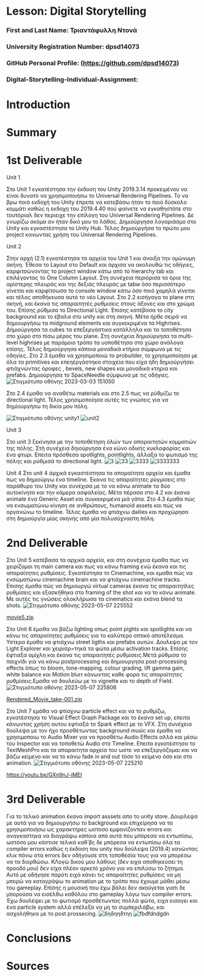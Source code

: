 # Lesson: Digital Storytelling

### First and Last Name: Τριαντάφυλλη Ντονά
### University Registration Number: dpsd14073
### GitHub Personal Profile: (https://github.com/dpsd14073)
### Digital-Storytelling-Individual-Assignment: 

# Introduction



# Summary


# 1st Deliverable

 Unit 1
 
Στο Unit 1 εγκατέστησα την έκδοση του Unity 2019.3.14 προκειμένου να είναι δυνατό να χρησιμοποιήσω το Universal Rendering Pipelines. Το να βρω ποιά εκδοχή του Unity έπρεπε να κατεβάσω ήταν το ποιό δύσκολο κομμάτι καθώς η εκδοχη του 2019.4.40 πού φαίνετε να εγκαθηστάτε στο τουτόριαλ δεν περιειχε την επίλογη του Universal Rendering Pipelines. Δε γνωρίζω ακόμα αν ήταν δικό μου το λάθος. Δημιούργησα λογαριάσμο στο Unity και εγκαστέστησα το Unity Hub. Τέλος δημιούργήσα το πρώτο μου project κανωντας χρήση του Universal Rendering Pipelines.

Unit 2

Στην αρχή (2.1) εγκατέστησα τα αρχεία του Unit 1 και άνοιξα την ομώνυμη σκήνη. Έθεσα το Layout στο Default και άρχισα να ακολουθώ τις οδήγιες, καρφιτσώνοντας το project window κάτω από το hierarchy tab και επιλέγοντας το One Column Layout. Στη συνέχεια περιόρισα τα όρια της αρίστερης πλευράς και της δεξιάς πλευράς με tabw όσο περισσότερο γίνεται και καρφίτσωσα το console window κάτω όσο ποιό χαμηλά γίνεται και τέλος αποθήκευσα αυτό το νέο Layout.
Στο 2.2 εισήγαγα το plane στη σκηνή, και έκανα τις απαραιτητές ρυθμισεις στους άξονες και στο χρώμα του. Επίσης ρύθμισα το Directional Light. Έπισης κατέβασα το city background και το έβαλα στο unity και στη σκηνή. Μέτα ήρθε σειρά να δημιουργήσω τα midground elements και συγκεκριμένα τα Highrises. Δήμιούργησα τα cubes τα επεξεργάστικα κατάλληλα και τα τοποθέτησα στο χώρο στο πίσω μέρος του plane. Στη συνέχεια δημιούργησα τα multi-level highrises με παρόμοιο τρόπο τα υοποθέτησα στο χώρο ανάλογα επίσης. Τέλος δημιούργησα κάποια μοναδικά κτήρια σύμφωνα με τις οδηγίες.
Στο 2.3 έμαθα να χρησιμοποιώ το probuilder, το χρησιμοποίησα με όλα τα primitives και επεηέργάστηκα στοιχεία που είχα ήδη δημιούργήσει φτιάχνώντας όροφες , bevels, new  shapes και μοναδικά κτηρια και prefabs. Δημιούργησα το SpaceNeedle σύμφωνα με τις οδήγιες.![Στιγμιότυπο οθόνης 2023-03-03 151050](https://user-images.githubusercontent.com/118479811/226763823-f5252a6d-6bb4-4b8a-baed-cede64a3c3e4.png)

Στο 2.4 έμαθα να αναθέτω materials και στο 2.5 πως να ρύθμίζω το directional light. 
Τέλος χρησιμοποίησα αυτές τις γνώσεις για να δημίουργήσω τη δικία μου πόλη.

![Στιγμιότυπο οθόνης unity1](https://user-images.githubusercontent.com/118479811/226763876-6150c022-dfb9-4c1a-a72c-97201ee2b317.png)
![unit2](https://user-images.githubusercontent.com/118479811/226763883-d3e0159f-c016-4fb2-aaf4-800c4b7db1d9.png)

Unit 3

Στο unit 3 ξεκίνησα με την τοποθέτηση όλών των απαραιτητών κομματιών της πόλης. Στή συνέχεια δηιούργησα ένα κώνο οδικής κυκλοφορίας και ένα φτυρι. Επειτα πρόσθεσα spotlights, pointlights, άλλαξα το φωτισμό της πόλης και ρύθμισά το directional light.
![3](https://user-images.githubusercontent.com/118479811/227626085-63f14892-91c4-4344-8b19-2ba52fb5b1ef.png)
![33](https://user-images.githubusercontent.com/118479811/227626108-291833b0-6ea6-46b1-9494-4e33aef45fba.png)
![3333](https://user-images.githubusercontent.com/118479811/227626130-d2adaa3a-f38c-4e21-9fa7-88aa67554505.png)
![3333333](https://user-images.githubusercontent.com/118479811/227626378-0058bdc9-de55-46f5-ae21-a17263b2fec8.png)

Unit 4 
Στο unit 4 άρχικά εγκαστέστησα τα απαραίτητα αρχεία και έμαθα πως να δημιούργω ένα timeline. Έκανα τις απαραίτητες ρύγμίσεις στο παράθυρο του Unity και συνέχισα με το να κάνω animate τα δύο αυτοκίνητα και την κάμερα ασφαλείας. Μέτα πέρασα στο 4.2 και έκανα animate ένα Generic Asset και συγκεκριμένα μιά γάτα. Στο 4.3 έμαθα πώς να  ενσωματώνω κίνηση σε ανθρώπους, humanoid assets και πώς να οργανώνω το timeline. Τέλος έμαθα να φτιάχνω dailies και προχώρησα στη δημιούργία μίας σκηνής από μία πολυσύχναστη πόλη. 

# 2nd Deliverable

Στο Unit 5 κατέβασα τα αρχικά αρχεία, και στη συνέχεια έμαθα πως να χειρίζομαι τη main camera και πως να κάνω framing ενώ έκανα και τις απαραίτητες ρυθμίσεις. Εγκατέστησα το Cinemachine, και εμαθα πώς να ενσώματώνω cinemachine brain και να φτιάχνω cinemachine tracks. Επισης έμαθα πώς να δημιουργώ virtual cameras έκανα τις απαραιτητλες ρυθμίσεις και εξασκήθηκα στο framing of the shot και να το κάνω animate. Με αυτές τις γνώσεις ολοκλήρωσα τα cinematics και εκάνα blend τα shots.
![Στιγμιότυπο οθόνης 2023-05-07 225552](https://user-images.githubusercontent.com/118479811/236699916-382b0354-3868-497f-b9ed-6b4dd6f81dc8.png)

[movie5.zip](https://github.com/dpsd14073/Digital-Storytelling-Individual-Assignment/files/11368947/movie5.zip)

Στο Unit 6 έμαθα να βάζω lighting οπως point pights και spotlights και να κάνω τις απαραίτητες ρυθμίσεις για το καλύτερο οπτικό αποτέλεσμα. Υστερα έμαθα να φτιάχνω street ligths και prefabs αυτών. Δουλεψα με τον Light Explorer και χειρισρ=τηκά τα φώτα μέσω activation tracks. Επίσης έφτιαξα ομίχλη και έκανα τις απαραιτητές ρυθμίσεις.Μετά ρύθμισα το παιχνίδι για να κάνω postprocessing και δημιουργησα post-processing effects όπως το bloom, tone-mapping, colour grading, lift gamma gain, white balance και Motion blurr κάνωντας καθε φορα τις απαραίτητες ρυθμίσεις.Εμαθα νσ δουλεύω με το vignette  και το depth of Field.
![Στιγμιότυπο οθόνης 2023-05-07 225806](https://user-images.githubusercontent.com/118479811/236700000-38a67cad-365b-4923-9df5-bdc168ab5747.png)

[Rendered_Movie_take-001.zip](https://github.com/dpsd14073/Digital-Storytelling-Individual-Assignment/files/11368978/Rendered_Movie_take-001.zip)

Στο Unit 7 εμάθα να φτίαχνω  particle effect και να το ρυθμίζω, εγκατέστησα το Visual Effect Graph Package και το έκανα set up, επειτα κάνωντας χρήση αυτου εφτιαξά το Spark effect με το VFX. Στη συνέχεια δούλεψα με τον ήχο προσθέτωντας background music και έμαθα να χρησιμοποιω το Audio Mixer για να προσθέτω Audio Effects αλλά και μέσω του Inspector και να τοποθετώ Audio στο Timeline. Επειτα εγκατέστησα το TextMeshPro και τα απαραιτητα αρχεία του ωστε να επεξεργάζομαι και να βάζω κείμενο και να το κάνω fade in and out τόσο το κείμενο όσο και στο animation.
![Στιγμιότυπο οθόνης 2023-05-07 225210](https://user-images.githubusercontent.com/118479811/236699779-f082c3d4-271d-475d-b6b7-4460c5a99262.png)

https://youtu.be/GXn9nJ-iMEI


# 3rd Deliverable 
 Για το τελικό animation έκανα import asssets απο το unity store. Δουρλεψα με αυτά για να δημιουργήσω το background και επιχείρησα να τα χρησιμοποιήσω ως χαρακτήρες ωστοσο εμφανίζονταν errors και αναγκαστηκα να διαγράψω κάποια από αυτά που μπόρεσα να εντωπίσω, ωστόσο μου κόστισε τελικά καθ΄βς δε μπόρεσα να εντωπίσω όλα τα compiler errors καθώς η έκδοση του unity που δούλεψα (2019.4) κανώντας κλικ πάνω στα errors δεν οδήγουσε στη τοποθεσία τους για να μπορέσω να τα διορθώσω. ΚΛογώ δικού μου λάθους (δεν ειχα αποθηκεύσει τη προοδό μου) δεν είχα πλέον αρκετό χρόνο για να επιλύσω το ζήτημα. Αυτό με οδήγησε παρότι ειχά κάνει τις απαραίτητες ρυθμίσεις να μη μπορώ να καταγράψω το animation με το τρόπο που έχουμε μάθει μέσω του gameplay. Επίσης η μουσική που έχω βάλει δεν ακούγεται γιατι δε  μπορούσα να εισέλθω καθόλου στο gameplay λόγω των compiler errors. Έχω δουλέψει με το φωτισμό προσθέτωντας πολλά φώτα, ειχα εισαγει και ένα particle system αλλά επέλεξα να μη το συμπεριλάβω, και ασχολήθηκα με το post prossecing.
![δηδηηδτηη](https://github.com/dpsd14073/Digital-Storytelling-Individual-Assignment/assets/118479811/58b8918e-7da5-454f-8118-0df601e26146)
![fbdfdndgdn](https://github.com/dpsd14073/Digital-Storytelling-Individual-Assignment/assets/118479811/d2514b4c-dd8e-4439-a8eb-5c804c2d2ac8)


# Conclusions


# Sources
